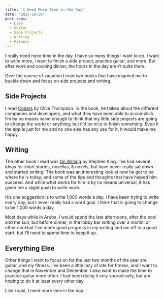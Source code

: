 ```yaml
---
title: 'I Need More Time in the Day'
date: '2023-10-30'
post_tags:
  - Life
  - Guitar
  - Side Projects
  - Writing
  - Fitness
---
```


I really need more time in the day. I have so many things I want to do. I want to write more, I want to finish a side project, practice guitar, and more. But after work and cooking dinner, the hours in the day aren’t quite there.
<!-- excerpt -->

Over the course of vacation I read two books that have inspired me to buckle down and focus on side projects and writing.

## Side Projects

I read [Coders](https://bookshop.org/p/books/coders-the-making-of-a-new-tribe-and-the-remaking-of-the-world-clive-thompson/12477150?ean=9780735220584) by Clive Thompson. In the book, he talked about the different companies and developers, and what they have been able to accomplish. I’m by no means naive enough to think that my little side projects are going to change the world or anything, but it’d be nice to finish something. Even if the app is just for me and no one else has any use for it, it would make me happy.

## Writing

The other book I read was [On Writing](https://bookshop.org/p/books/on-writing-a-memoir-of-the-craft-stephen-king/14560198) by Stephen King. I’ve had several ideas for short stories, novellas, & novels, but have never really sat down and started writing. The book was an interesting look at how he got to be where he is today, and some of the tips and thoughts that have helped him succeed. And while what works for him is by no means universal, it has given me a slight push to write more.

His one suggestion is to write 1,000 words a day. I have been trying to write every day, but I never really had a word goal. I think that is going to change to be 1,000 words a day.

Most days while in Aruba, I would spend the late afternoons, after the pool and the sun, but before dinner, in the lobby bar writing over a martini or other cocktail. I’ve made good progress in my writing and am off to a good start, but I’ll need to spend time to keep it up.

## Everything Else

Other things I want to focus on for the last two months of the year are guitar, and my fitness. I’ve been a little lazy of late for fitness, and I want to change that in November and December. I also want to make the time to practice guitar more often. I had been doing it only sporadically, but am hoping to do it at least every other day.

Like I said, I need more time in the day.